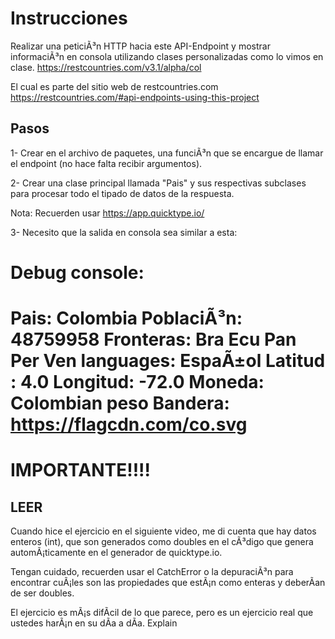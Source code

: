 
# Instrucciones

Realizar una peticiÃ³n HTTP hacia este API-Endpoint y mostrar informaciÃ³n en consola utilizando clases personalizadas
como lo vimos en clase.
https://restcountries.com/v3.1/alpha/col

El cual es parte del sitio web de restcountries.com
https://restcountries.com/#api-endpoints-using-this-project


## Pasos

1- Crear en el archivo de paquetes, una funciÃ³n que se encargue de llamar el endpoint (no hace falta recibir argumentos).

2- Crear una clase principal llamada "Pais" y sus respectivas subclases para procesar todo el tipado de datos de la respuesta.

Nota: Recuerden usar
https://app.quicktype.io/

3- Necesito que la salida en consola sea similar a esta:

Debug console:
===========================
Pais: Colombia
PoblaciÃ³n: 48759958
Fronteras:
    Bra
    Ecu
    Pan
    Per
    Ven
languages: EspaÃ±ol
Latitud : 4.0
Longitud: -72.0
Moneda: Colombian peso
Bandera: https://flagcdn.com/co.svg
===========================


# IMPORTANTE!!!!
## LEER

Cuando hice el ejercicio en el siguiente video, me di cuenta que hay datos enteros (int), que son generados como doubles en el cÃ³digo que genera automÃ¡ticamente en el generador de quicktype.io.

Tengan cuidado, recuerden usar el CatchError o la depuraciÃ³n para encontrar cuÃ¡les son las propiedades que estÃ¡n como enteras y deberÃ­an de ser doubles.

El ejercicio es mÃ¡s difÃ­cil de lo que parece, pero es un ejercicio real que ustedes harÃ¡n en su dÃ­a a dÃ­a.
Explain
